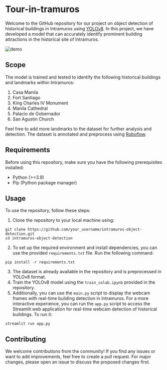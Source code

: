 # Tour-in-tramuros

Welcome to the GitHub repository for our project on object detection of historical buildings in Intramuros using [YOLOv8](https://github.com/ultralytics/ultralytics). In this project, we have developed a model that can accurately identify prominent building attractions in the historical site of Intramuros.

![demo](/home/jrzvnn/Documents/Projects/tour-in-tramuros/demo.gif)
## Scope 

The model is trained and tested to identify the following historical buildings and landmarks within Intramuros:

1. Casa Manila
2. Fort Santiago
3. King Charles IV Monument
4. Manila Cathedral
5. Palacio de Gobernador
6. San Agustin Church

Feel free to add more landmarks to the dataset for further analysis and detection. The dataset is annotated and preprocess using [Roboflow](https://roboflow.com/).

## Requirements

Before using this repository, make sure you have the following prerequisites installed:
* Python (>=3.9)
* Pip (Python package manager)


## Usage

To use the repository, follow these steps:

1. Clone the repository to your local machine using:
```
git clone https://github.com/your_username/intramuros-object-detection.git
cd intramuros-object-detection
```
2. To set up the required environment and install dependencies, you can use the provided `requirements.txt` file. Run the following command:
```
pip install -r requirements.txt
```
3. The dataset is already available in the repository and is preprocessed in YOLOv8 format.
4. Train the YOLOv8 model using the `train_colab.ipynb` provided in the repository.
5. Additionally, you can use the `main.py` script to display the webcam frames with real-time building detection in Intramuros.
For a more interactive experience, you can run the `app.py` script to access the Streamlit web application for real-time webcam detection of historical buildings. To run it: 
```
streamlit run app.py
```
## Contributing

We welcome contributions from the community! If you find any issues or want to add improvements, feel free to create a pull request. For major changes, please open an issue to discuss the proposed changes first.
